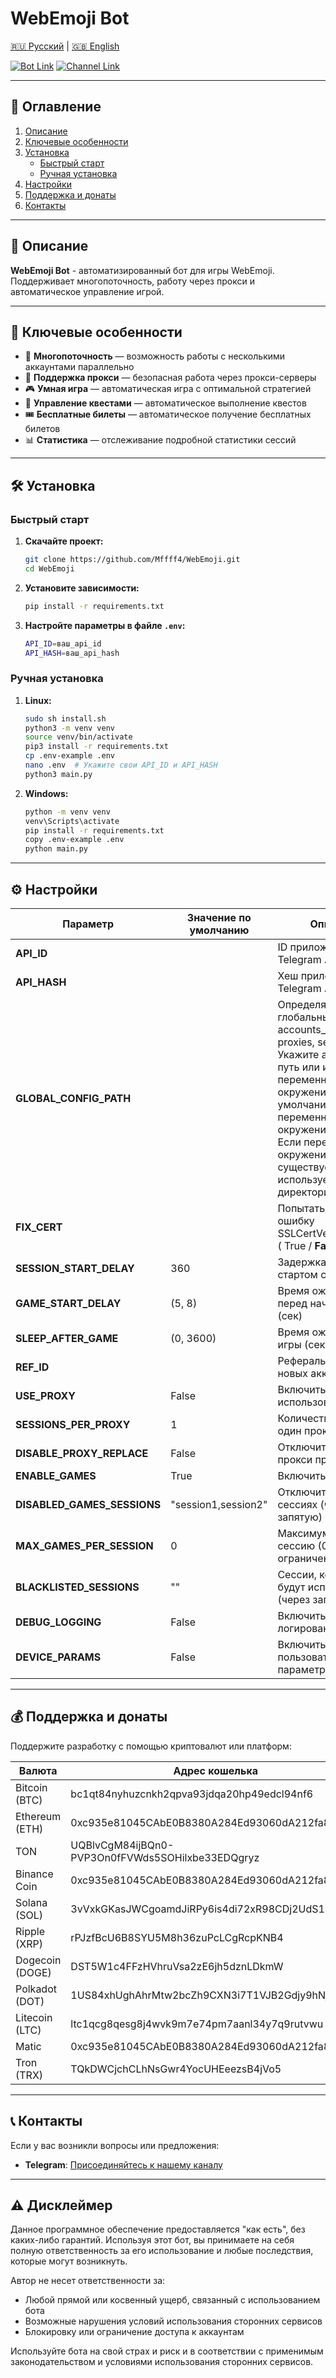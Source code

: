 # WebEmoji Bot

[🇷🇺 Русский](README-RU.md) | [🇬🇧 English](README.md)

[![Bot Link](https://img.shields.io/badge/Telegram_Бот-Link-blue?style=for-the-badge&logo=Telegram&logoColor=white)](https://t.me/webemoji_bot/play?startapp=228618799)
[![Channel Link](https://img.shields.io/badge/Telegram_Канал-Link-blue?style=for-the-badge&logo=Telegram&logoColor=white)](https://t.me/+x8gutImPtaQyN2Ey)

---

## 📑 Оглавление
1. [Описание](#описание)
2. [Ключевые особенности](#ключевые-особенности)
3. [Установка](#установка)
   - [Быстрый старт](#быстрый-старт)
   - [Ручная установка](#ручная-установка)
4. [Настройки](#настройки)
5. [Поддержка и донаты](#поддержка-и-донаты)
6. [Контакты](#контакты)

---

## 📜 Описание
**WebEmoji Bot** - автоматизированный бот для игры WebEmoji. Поддерживает многопоточность, работу через прокси и автоматическое управление игрой.

---

## 🌟 Ключевые особенности
- 🔄 **Многопоточность** — возможность работы с несколькими аккаунтами параллельно
- 🔐 **Поддержка прокси** — безопасная работа через прокси-серверы
- 🎮 **Умная игра** — автоматическая игра с оптимальной стратегией
- 🎯 **Управление квестами** — автоматическое выполнение квестов
- 🎟️ **Бесплатные билеты** — автоматическое получение бесплатных билетов
- 📊 **Статистика** — отслеживание подробной статистики сессий

---

## 🛠️ Установка

### Быстрый старт
1. **Скачайте проект:**
   ```bash
   git clone https://github.com/Mffff4/WebEmoji.git
   cd WebEmoji
   ```

2. **Установите зависимости:**
   ```bash
   pip install -r requirements.txt
   ```

3. **Настройте параметры в файле `.env`:**
   ```bash
   API_ID=ваш_api_id
   API_HASH=ваш_api_hash
   ```

### Ручная установка
1. **Linux:**
   ```bash
   sudo sh install.sh
   python3 -m venv venv
   source venv/bin/activate
   pip3 install -r requirements.txt
   cp .env-example .env
   nano .env  # Укажите свои API_ID и API_HASH
   python3 main.py
   ```

2. **Windows:**
   ```bash
   python -m venv venv
   venv\Scripts\activate
   pip install -r requirements.txt
   copy .env-example .env
   python main.py
   ```

---

## ⚙️ Настройки

| Параметр                   | Значение по умолчанию | Описание                                                    |
|---------------------------|----------------------|-------------------------------------------------------------|
| **API_ID**                |                      | ID приложения Telegram API                                   |
| **API_HASH**              |                      | Хеш приложения Telegram API                                  |
| **GLOBAL_CONFIG_PATH**    |                      | Определяет глобальный путь для accounts_config, proxies, sessions. <br/>Укажите абсолютный путь или используйте переменную окружения (по умолчанию - переменная окружения: **TG_FARM**)<br/> Если переменной окружения не существует, использует директорию скрипта |
| **FIX_CERT**              |                      | Попытаться исправить ошибку SSLCertVerificationError ( True / **False** )    
| **SESSION_START_DELAY**   | 360                  | Задержка перед стартом сессии (сек)                         |
| **GAME_START_DELAY**      | (5, 8)                | Время ожидания перед началом игры (сек)
| **SLEEP_AFTER_GAME**      | (0, 3600)             | Время ожидания после игры (сек)
| **REF_ID**                |                      | Реферальный ID для новых аккаунтов                          |
| **USE_PROXY**             | False                | Включить использование прокси                                |
| **SESSIONS_PER_PROXY**    | 1                    | Количество сессий на один прокси                            |
| **DISABLE_PROXY_REPLACE** | False                | Отключить замену прокси при ошибке                          |
| **ENABLE_GAMES**          | True                 | Включить игру                                               |
| **DISABLED_GAMES_SESSIONS** | "session1,session2"   | Отключить игры в сессиях (через запятую)                    |
| **MAX_GAMES_PER_SESSION** | 0                    | Максимум игр за сессию (0 = без ограничений)               |
| **BLACKLISTED_SESSIONS** | ""                   | Сессии, которые не будут использоваться (через запятую)     |
| **DEBUG_LOGGING**         | False                | Включить отладочное логирование                             |
| **DEVICE_PARAMS**         | False                | Включить пользовательские параметры устройства              |

---

## 💰 Поддержка и донаты

Поддержите разработку с помощью криптовалют или платформ:

| Валюта               | Адрес кошелька                                                                       |
|----------------------|-------------------------------------------------------------------------------------|
| Bitcoin (BTC)        |bc1qt84nyhuzcnkh2qpva93jdqa20hp49edcl94nf6| 
| Ethereum (ETH)       |0xc935e81045CAbE0B8380A284Ed93060dA212fa83| 
| TON                  |UQBlvCgM84ijBQn0-PVP3On0fFVWds5SOHilxbe33EDQgryz|
| Binance Coin         |0xc935e81045CAbE0B8380A284Ed93060dA212fa83| 
| Solana (SOL)         |3vVxkGKasJWCgoamdJiRPy6is4di72xR98CDj2UdS1BE| 
| Ripple (XRP)         |rPJzfBcU6B8SYU5M8h36zuPcLCgRcpKNB4| 
| Dogecoin (DOGE)      |DST5W1c4FFzHVhruVsa2zE6jh5dznLDkmW| 
| Polkadot (DOT)       |1US84xhUghAhrMtw2bcZh9CXN3i7T1VJB2Gdjy9hNjR3K71| 
| Litecoin (LTC)       |ltc1qcg8qesg8j4wvk9m7e74pm7aanl34y7q9rutvwu| 
| Matic                |0xc935e81045CAbE0B8380A284Ed93060dA212fa83| 
| Tron (TRX)           |TQkDWCjchCLhNsGwr4YocUHEeezsB4jVo5| 


---

## 📞 Контакты

Если у вас возникли вопросы или предложения:
- **Telegram**: [Присоединяйтесь к нашему каналу](https://t.me/+x8gutImPtaQyN2Ey)

---
## ⚠️ Дисклеймер

Данное программное обеспечение предоставляется "как есть", без каких-либо гарантий. Используя этот бот, вы принимаете на себя полную ответственность за его использование и любые последствия, которые могут возникнуть.

Автор не несет ответственности за:
- Любой прямой или косвенный ущерб, связанный с использованием бота
- Возможные нарушения условий использования сторонних сервисов
- Блокировку или ограничение доступа к аккаунтам

Используйте бота на свой страх и риск и в соответствии с применимым законодательством и условиями использования сторонних сервисов.


